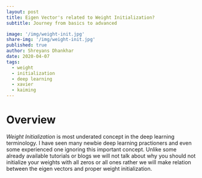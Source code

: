 ```yaml
---
layout: post
title: Eigen Vector's related to Weight Initialization?
subtitle: Journey from basics to advanced

image: '/img/weight-init.jpg'
share-img: '/img/weight-init.jpg'
published: true
author: Shreyans Dhankhar
date: 2020-04-07
tags:
  - weight
  - initialization
  - deep learning
  - xavier
  - kaiming
---
```


# Overview 

*Weight Initialization* is most underated concept in the deep learning terminology. I have seen many newbie deep learning practioners and even some experienced one ignoring this important concept.
Unlike some already available tutorials or blogs we will not talk about why you should not initialize your weights with all zeros or all ones rather we will make relation between the eigen vectors and proper weight initialization.
